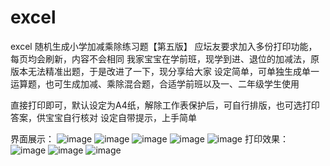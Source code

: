 # excel
excel 随机生成小学加减乘除练习题【第五版】
应坛友要求加入多份打印功能，每页均会刷新，内容不会相同
我家宝宝在学前班，现学到进、退位的加减法，原版本无法精准出题，于是改进了一下，现分享给大家
设定简单，可单独生成单一运算题，也可生成加减、乘除混合题，合适学前班以及一、二年级学生使用

直接打印即可，默认设定为A4纸，解除工作表保护后，可自行排版，也可选打印答案，供宝宝自行核对
设定自带提示，上手简单

界面展示：
![image](https://user-images.githubusercontent.com/77034573/224496130-08a37779-2d68-4ae6-839d-948f779485c6.png)
![image](https://user-images.githubusercontent.com/77034573/224496135-09f2a99e-6054-454f-9899-8cb1c1642104.png)
![image](https://user-images.githubusercontent.com/77034573/224496153-6036b524-e616-4a89-9fbb-648cffcbd151.png)
![image](https://user-images.githubusercontent.com/77034573/224496158-09d034bb-445d-43be-8a55-8cd9970829db.png)
![image](https://user-images.githubusercontent.com/77034573/224496161-aa41f303-32f9-44dd-9bc5-62054a424b33.png)
打印效果：
![image](https://user-images.githubusercontent.com/77034573/224496170-651d1bdf-f32a-4817-99ae-2a0112153f90.png)
![image](https://user-images.githubusercontent.com/77034573/224496187-f231008f-03d5-45b9-8d5f-db3e3356c475.png)
![image](https://user-images.githubusercontent.com/77034573/224496193-c46c0206-fc6b-4f9d-a356-f0ea859b14fc.png)
